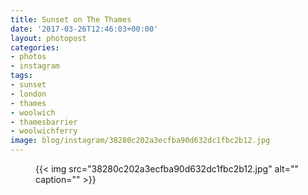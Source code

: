 ```yaml
---
title: Sunset on The Thames
date: '2017-03-26T12:46:03+00:00'
layout: photopost
categories:
- photos
- instagram
tags:
- sunset
- london
- thames
- woolwich
- thamesbarrier
- woolwichferry
image: blog/instagram/38280c202a3ecfba90d632dc1fbc2b12.jpg
---
```


<figure class="photo photo--square">
  {{< img src="38280c202a3ecfba90d632dc1fbc2b12.jpg" alt="" caption="" >}}

</figure>



